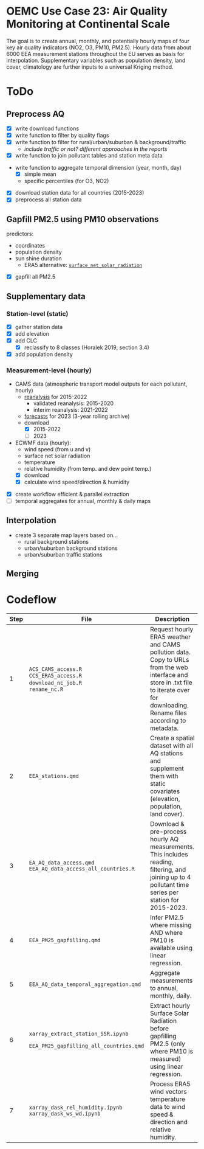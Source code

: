 
# OEMC Use Case 23: Air Quality Monitoring at Continental Scale

The goal is to create annual, monthly, and potentially hourly maps of
four key air quality indicators (NO2, O3, PM10, PM2.5). Hourly data from
about 6000 EEA measurement stations throughout the EU serves as basis
for interpolation. Supplementary variables such as population density,
land cover, climatology are further inputs to a universal Kriging
method.

# ToDo

## Preprocess AQ

- [x] write download functions
- [x] write function to filter by quality flags
- [x] write function to filter for rural/urban/suburban &
  background/traffic
  - *include traffic or not? different approaches in the reports*
- [x] write function to join pollutant tables and station meta data
- write function to aggregate temporal dimension (year, month, day)
  - [x] simple mean
  - specific percentiles (for O3, NO2)
- [x] download station data for all countries (2015-2023)
- [x] preprocess all station data

## Gapfill PM2.5 using PM10 observations

predictors:

- coordinates
- population density
- sun shine duration
  - ERA5 alternative:
    [`surface_net_solar_radiation`](https://codes.ecmwf.int/grib/param-db/?id=176)
- [x] gapfill all PM2.5

## Supplementary data

### Station-level (static)

- [x] gather station data
- [x] add elevation
- [x] add CLC
  - [x] reclassify to 8 classes (Horalek 2019, section 3.4)
- [x] add population density

### Measurement-level (hourly)

- CAMS data (atmospheric transport model outputs for each pollutant,
  hourly)
  - [reanalysis](https://ads.atmosphere.copernicus.eu/cdsapp#!/dataset/cams-europe-air-quality-reanalyses?tab=overview)
    for 2015-2022
    - validated reanalysis: 2015-2020
    - interim reanalysis: 2021-2022
  - [forecasts](https://ads.atmosphere.copernicus.eu/cdsapp#!/dataset/cams-europe-air-quality-forecasts?tab=overview)
    for 2023 (3-year rolling archive)
  - download
    - [x] 2015-2022
    - [ ] 2023
- ECWMF data (hourly):
  - wind speed (from u and v)
  - surface net solar radiation
  - temperature
  - relative humidity (from temp. and dew point temp.)
  - [x] download
  - [x] calculate wind speed/direction & humidity
- [x] create workflow efficient & parallel extraction
- [ ] temporal aggregates for annual, monthly & daily maps

## Interpolation

- create 3 separate map layers based on…
  - rural background stations
  - urban/suburban background stations
  - urban/suburban traffic stations

## Merging

# Codeflow

<table style="width:100%;">
<colgroup>
<col style="width: 4%" />
<col style="width: 24%" />
<col style="width: 70%" />
</colgroup>
<thead>
<tr class="header">
<th>Step</th>
<th>File</th>
<th>Description</th>
</tr>
</thead>
<tbody>
<tr class="odd">
<td>1</td>
<td><code>ACS_CAMS_access.R</code> <br />
<code>CCS_ERA5_access.R</code><br />
<code>download_nc_job.R</code> <br />
<code>rename_nc.R</code></td>
<td>Request hourly ERA5 weather and CAMS pollution data. Copy to URLs
from the web interface and store in .txt file to iterate over for
downloading. Rename files according to metadata.</td>
</tr>
<tr class="even">
<td>2</td>
<td><code>EEA_stations.qmd</code></td>
<td>Create a spatial dataset with all AQ stations and supplement them
with static covariates (elevation, population, land cover).</td>
</tr>
<tr class="odd">
<td>3</td>
<td><code>EA_AQ_data_access.qmd</code>
<code>EEA_AQ_data_access_all_countries.R</code></td>
<td>Download &amp; pre-process hourly AQ measurements. This includes
reading, filtering, and joining up to 4 pollutant time series per
station for 2015-2023.</td>
</tr>
<tr class="even">
<td>4</td>
<td><code>EEA_PM25_gapfilling.qmd</code></td>
<td>Infer PM2.5 where missing AND where PM10 is available using linear
regression.</td>
</tr>
<tr class="odd">
<td>5</td>
<td><code>EEA_AQ_data_temporal_aggregation.qmd</code></td>
<td>Aggregate measurements to annual, monthly, daily.</td>
</tr>
<tr class="even">
<td>6</td>
<td><p><code>xarray_extract_station_SSR.ipynb</code></p>
<p><code>EEA_PM25_gapfilling_all_countries.qmd</code></p></td>
<td>Extract hourly Surface Solar Radiation before gapfilling PM2.5 (only
where PM10 is measured) using linear regression.</td>
</tr>
<tr class="odd">
<td>7</td>
<td><code>xarray_dask_rel_humidity.ipynb</code><br />
<code>xarray_dask_ws_wd.ipynb</code></td>
<td>Process ERA5 wind vectors temperature data to wind speed &amp;
direction and relative humidity.</td>
</tr>
</tbody>
</table>
